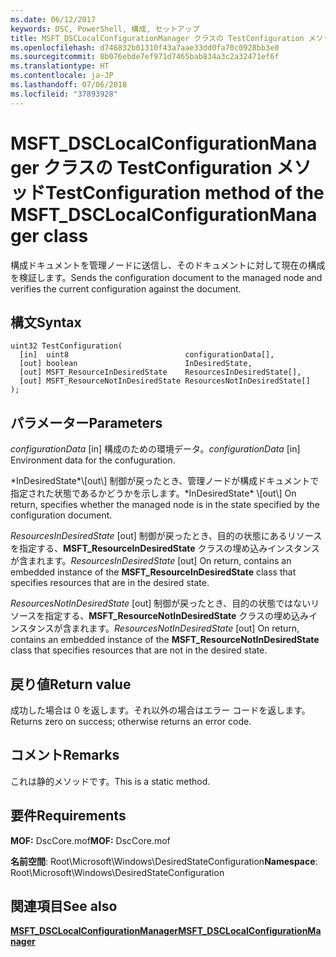 ```yaml
---
ms.date: 06/12/2017
keywords: DSC, PowerShell, 構成, セットアップ
title: MSFT_DSCLocalConfigurationManager クラスの TestConfiguration メソッド
ms.openlocfilehash: d746832b01310f43a7aae33dd0fa70c0928bb3e0
ms.sourcegitcommit: 8b076ebde7ef971d7465bab834a3c2a32471ef6f
ms.translationtype: HT
ms.contentlocale: ja-JP
ms.lasthandoff: 07/06/2018
ms.locfileid: "37893928"
---
```

# <a name="testconfiguration-method-of-the-msftdsclocalconfigurationmanager-class"></a><span data-ttu-id="fc319-103">MSFT_DSCLocalConfigurationManager クラスの TestConfiguration メソッド</span><span class="sxs-lookup"><span data-stu-id="fc319-103">TestConfiguration method of the MSFT_DSCLocalConfigurationManager class</span></span>

<span data-ttu-id="fc319-104">構成ドキュメントを管理ノードに送信し、そのドキュメントに対して現在の構成を検証します。</span><span class="sxs-lookup"><span data-stu-id="fc319-104">Sends the configuration document to the managed node and verifies the current configuration against the document.</span></span>

## <a name="syntax"></a><span data-ttu-id="fc319-105">構文</span><span class="sxs-lookup"><span data-stu-id="fc319-105">Syntax</span></span>

```mof
uint32 TestConfiguration(
  [in]  uint8                          configurationData[],
  [out] boolean                        InDesiredState,
  [out] MSFT_ResourceInDesiredState    ResourcesInDesiredState[],
  [out] MSFT_ResourceNotInDesiredState ResourcesNotInDesiredState[]
);
```

## <a name="parameters"></a><span data-ttu-id="fc319-106">パラメーター</span><span class="sxs-lookup"><span data-stu-id="fc319-106">Parameters</span></span>

<span data-ttu-id="fc319-107">*configurationData* \[in\] 構成のための環境データ。</span><span class="sxs-lookup"><span data-stu-id="fc319-107">*configurationData* \[in\] Environment data for the confuguration.</span></span>

<span data-ttu-id="fc319-108">
  *InDesiredState*\[out\] 制御が戻ったとき、管理ノードが構成ドキュメントで指定された状態であるかどうかを示します。</span><span class="sxs-lookup"><span data-stu-id="fc319-108">*InDesiredState* \[out\] On return, specifies whether the managed node is in the state specified by the configuration document.</span></span>

<span data-ttu-id="fc319-109">*ResourcesInDesiredState* \[out\] 制御が戻ったとき、目的の状態にあるリソースを指定する、**MSFT_ResourceInDesiredState** クラスの埋め込みインスタンスが含まれます。</span><span class="sxs-lookup"><span data-stu-id="fc319-109">*ResourcesInDesiredState* \[out\] On return, contains an embedded instance of the **MSFT_ResourceInDesiredState** class that specifies resources that are in the desired state.</span></span>

<span data-ttu-id="fc319-110">*ResourcesNotInDesiredState* \[out\] 制御が戻ったとき、目的の状態ではないリソースを指定する、**MSFT_ResourceNotInDesiredState** クラスの埋め込みインスタンスが含まれます。</span><span class="sxs-lookup"><span data-stu-id="fc319-110">*ResourcesNotInDesiredState* \[out\] On return, contains an embedded instance of the **MSFT_ResourceNotInDesiredState** class that specifies resources that are not in the desired state.</span></span>

## <a name="return-value"></a><span data-ttu-id="fc319-111">戻り値</span><span class="sxs-lookup"><span data-stu-id="fc319-111">Return value</span></span>

<span data-ttu-id="fc319-112">成功した場合は 0 を返します。それ以外の場合はエラー コードを返します。</span><span class="sxs-lookup"><span data-stu-id="fc319-112">Returns zero on success; otherwise returns an error code.</span></span>

## <a name="remarks"></a><span data-ttu-id="fc319-113">コメント</span><span class="sxs-lookup"><span data-stu-id="fc319-113">Remarks</span></span>

<span data-ttu-id="fc319-114">これは静的メソッドです。</span><span class="sxs-lookup"><span data-stu-id="fc319-114">This is a static method.</span></span>

## <a name="requirements"></a><span data-ttu-id="fc319-115">要件</span><span class="sxs-lookup"><span data-stu-id="fc319-115">Requirements</span></span>

<span data-ttu-id="fc319-116">**MOF:** DscCore.mof</span><span class="sxs-lookup"><span data-stu-id="fc319-116">**MOF:** DscCore.mof</span></span>

<span data-ttu-id="fc319-117">**名前空間**: Root\Microsoft\Windows\DesiredStateConfiguration</span><span class="sxs-lookup"><span data-stu-id="fc319-117">**Namespace**: Root\Microsoft\Windows\DesiredStateConfiguration</span></span>

## <a name="see-also"></a><span data-ttu-id="fc319-118">関連項目</span><span class="sxs-lookup"><span data-stu-id="fc319-118">See also</span></span>

[<span data-ttu-id="fc319-119">**MSFT_DSCLocalConfigurationManager**</span><span class="sxs-lookup"><span data-stu-id="fc319-119">**MSFT_DSCLocalConfigurationManager**</span></span>](msft-dsclocalconfigurationmanager.md)